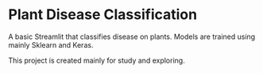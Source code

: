 # Plant Disease Classification
A basic Streamlit that classifies disease on plants.
Models are trained using mainly Sklearn and Keras.

This project is created mainly for study and exploring.

